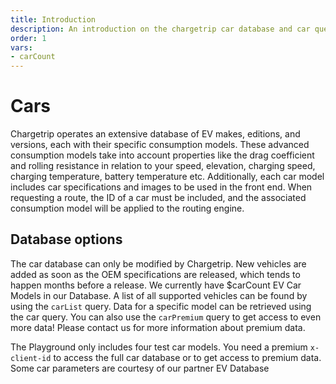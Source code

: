 ```yaml
---
title: Introduction
description: An introduction on the chargetrip car database and car queries
order: 1
vars:
- carCount
---
```


# Cars

Chargetrip operates an extensive database of EV makes, editions, and versions, each with their specific consumption models. These advanced consumption models take into account properties like the drag coefficient and rolling resistance in relation to your speed, elevation, charging speed, charging temperature, battery temperature etc. Additionally, each car model includes car specifications and images to be used in the front end. When requesting a route, the ID of a car must be included, and the associated consumption model will be applied to the routing engine.

## Database options
<replace-vars :vars="vars">

The car database can only be modified by Chargetrip. New vehicles are added as soon as the OEM specifications are released, which tends to happen months before a release. We currently have $carCount EV Car Models in our Database. A list of all supported vehicles can be found by using the `carList` query. Data for a specific model can be retrieved using the car query. You can also use the `carPremium` query to get access to even more data! Please <cta action="smallchat">contact us</cta> for more information about premium data.

</replace-vars>

<note display="block">

The Playground only includes four test car models. You need a premium `x-client-id` to access the full car database or to get access to premium data. Some car parameters are courtesy of our partner EV Database

</note>

<car-list></car-list>

<examples title="Clone an example">
    <!-- Cars -->
    <example 
        href="https://examples.chargetrip.com/?id=car-list" 
        img="cars-example.png" 
        title="Query cars" 
        description="Quickly fetch a list of cars." 
        category="Cars">
    </example>
     <example 
        href="https://examples.chargetrip.com/?id=car-details" 
        img="cars-example.png" 
        title="Query car details" 
        description="Fetch all the details of a specific car." 
        category="Cars">
    </example>
</examples>
